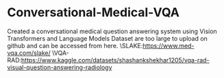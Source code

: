 # Conversational-Medical-VQA
Created a conversational medical question answering system using Vision Transformers and Language Models
Dataset are too large to upload on github and can be accessed from here.
\\SLAKE:https://www.med-vqa.com/slake/
\\VQA-RAD:https://www.kaggle.com/datasets/shashankshekhar1205/vqa-rad-visual-question-answering-radiology

